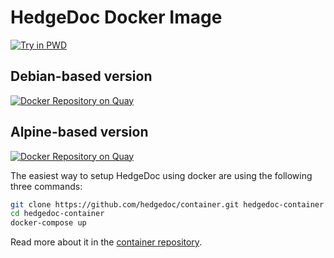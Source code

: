 # HedgeDoc Docker Image

[![Try in PWD](https://cdn.rawgit.com/play-with-docker/stacks/cff22438/assets/images/button.png)](http://play-with-docker.com?stack=https://github.com/hedgedoc/container/raw/master/docker-compose.yml&stack_name=hedgedoc)

## Debian-based version

[![Docker Repository on Quay](https://quay.io/repository/hedgedoc/server/status "Docker Repository on Quay")](https://quay.io/repository/hedgedoc/server)

## Alpine-based version

[![Docker Repository on Quay](https://quay.io/repository/hedgedoc/server/status "Docker Repository on Quay")](https://quay.io/repository/hedgedoc/server)

The easiest way to setup HedgeDoc using docker are using the following three commands:

```sh
git clone https://github.com/hedgedoc/container.git hedgedoc-container
cd hedgedoc-container
docker-compose up
```
Read more about it in the [container repository](https://github.com/hedgedoc/container).
